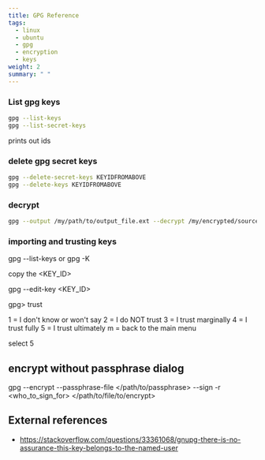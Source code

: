 ```yaml
---
title: GPG Reference
tags: 
  - linux
  - ubuntu
  - gpg
  - encryption
  - keys
weight: 2
summary: " "
---
```


### List gpg keys

```bash
gpg --list-keys
gpg --list-secret-keys
```
prints out ids

### delete gpg secret keys

```bash
gpg --delete-secret-keys KEYIDFROMABOVE
gpg --delete-keys KEYIDFROMABOVE
```

### decrypt

```bash
gpg --output /my/path/to/output_file.ext --decrypt /my/encrypted/source/file.gpg
```


### importing and trusting keys

gpg --list-keys
or
gpg -K

copy the <KEY_ID>

gpg --edit-key <KEY_ID>

gpg> trust

  1 = I don't know or won't say
  2 = I do NOT trust
  3 = I trust marginally
  4 = I trust fully
  5 = I trust ultimately
  m = back to the main menu


select 5 

## encrypt without passphrase dialog

gpg --encrypt --passphrase-file </path/to/passphrase> --sign -r <who_to_sign_for> </path/to/file/to/encrypt>


## External references

* <https://stackoverflow.com/questions/33361068/gnupg-there-is-no-assurance-this-key-belongs-to-the-named-user>